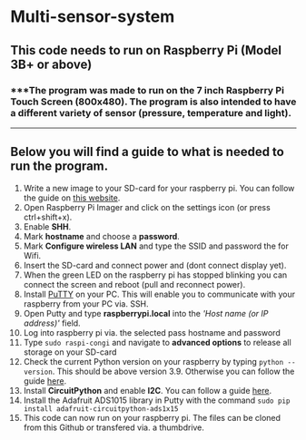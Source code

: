 # Multi-sensor-system

## This code needs to run on Raspberry Pi (Model 3B+ or above)
### ***The program was made to run on the 7 inch Raspberry Pi Touch Screen (800x480). The program is also intended to have a different variety of sensor (pressure, temperature and light).
---
## Below you will find a guide to what is needed to run the program.

1. Write a new image to your SD-card for your raspberry pi. You can follow the guide on [this website](https://www.raspberrypi.com/documentation/computers/getting-started.html#using-raspberry-pi-imager).
2. Open Raspberry Pi Imager and click on the settings icon (or press ctrl+shift+x).
3. Enable **SHH**.
4. Mark **hostname** and choose a **password**.
5. Mark **Configure wireless LAN** and type the SSID and password the for Wifi.
6. Insert the SD-card and connect power and (dont connect display yet).
7. When the green LED on the raspberry pi has stopped blinking you can connect the screen and reboot (pull and reconnect power).
8. Install [PuTTY](https://www.putty.org/) on your PC. This will enable you to communicate with your raspberry from your PC via. SSH.
9. Open Putty and type 	**raspberrypi.local** into the *'Host name (or IP address)'* field.
10. Log into raspberry pi via. the selected pass hostname and password
11. Type `sudo raspi-congi` and navigate to **advanced options** to release all storage on your SD-card
12. Check the current Python version on your raspberry by typing `python --version`. This should be above version 3.9. Otherwise you can follow the guide [here](https://raspberrytips.com/install-latest-python-raspberry-pi/).
13. Install **CircuitPython** and enable **I2C**. You can follow a guide [here](https://learn.adafruit.com/circuitpython-on-raspberrypi-linux/installing-circuitpython-on-raspberry-pi).
14. Install the Adafruit ADS1015 library in Putty with the command `sudo pip install adafruit-circuitpython-ads1x15`
15. This code can now run on your raspberry pi. The files can be cloned from this Github or transfered via. a thumbdrive. 
